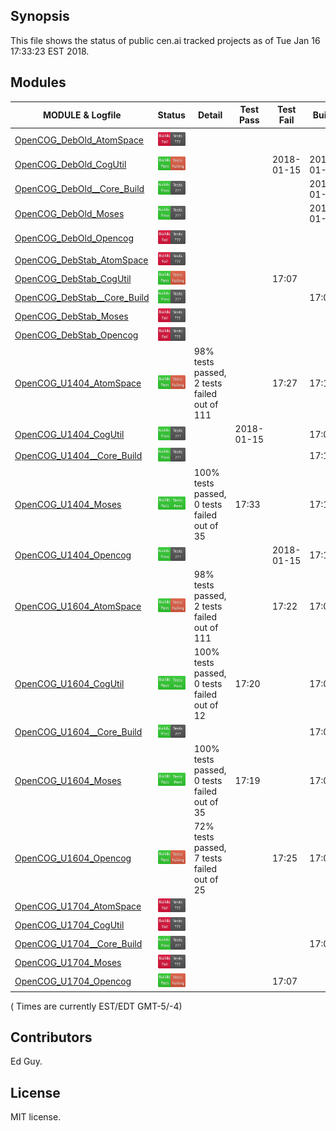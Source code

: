 
## Synopsis

This file shows the status of public cen.ai tracked projects as of Tue Jan 16 17:33:23 EST 2018.

## Modules 

| MODULE & Logfile | Status | Detail | Test Pass | Test Fail| Build | Attempt|
| --- | --- | --- | --- | ---  | --- | --- | 
| [OpenCOG_DebOld_AtomSpace](jobs/OpenCOG_DebOld_AtomSpace.log) | ![Status](/images/INSTALLFAIL.svg) |  |  |  |   | 2018-01-15 |
| [OpenCOG_DebOld_CogUtil](jobs/OpenCOG_DebOld_CogUtil.log) | ![Status](/images/TESTFAIL.svg) |  |  | 2018-01-15 | 2018-01-15  | 2018-01-15 |
| [OpenCOG_DebOld__Core_Build](jobs/OpenCOG_DebOld__Core_Build.log) | ![Status](/images/BUILDPASS.svg) |  |  |  | 2018-01-15  | 2018-01-15 |
| [OpenCOG_DebOld_Moses](jobs/OpenCOG_DebOld_Moses.log) | ![Status](/images/BUILDPASS.svg) |  |  |  | 2018-01-15  | 2018-01-15 |
| [OpenCOG_DebOld_Opencog](jobs/OpenCOG_DebOld_Opencog.log) | ![Status](/images/INSTALLFAIL.svg) |  |  |  |   | 2018-01-15 |
| [OpenCOG_DebStab_AtomSpace](jobs/OpenCOG_DebStab_AtomSpace.log) | ![Status](/images/INSTALLFAIL.svg) |  |  |  |   | 17:02 |
| [OpenCOG_DebStab_CogUtil](jobs/OpenCOG_DebStab_CogUtil.log) | ![Status](/images/TESTFAIL.svg) |  |  | 17:07 |   | 17:07 |
| [OpenCOG_DebStab__Core_Build](jobs/OpenCOG_DebStab__Core_Build.log) | ![Status](/images/BUILDPASS.svg) |  |  |  | 17:02  | 17:02 |
| [OpenCOG_DebStab_Moses](jobs/OpenCOG_DebStab_Moses.log) | ![Status](/images/INSTALLFAIL.svg) |  |  |  |   | 17:02 |
| [OpenCOG_DebStab_Opencog](jobs/OpenCOG_DebStab_Opencog.log) | ![Status](/images/INSTALLFAIL.svg) |  |  |  |   | 17:02 |
| [OpenCOG_U1404_AtomSpace](jobs/OpenCOG_U1404_AtomSpace.log) | ![Status](/images/TESTFAIL.svg) | 98% tests passed, 2 tests failed out of 111 |  | 17:27 | 17:10  | 17:27 |
| [OpenCOG_U1404_CogUtil](jobs/OpenCOG_U1404_CogUtil.log) | ![Status](/images/BUILDPASS.svg) |  | 2018-01-15 |  | 17:09  | 17:09 |
| [OpenCOG_U1404__Core_Build](jobs/OpenCOG_U1404__Core_Build.log) | ![Status](/images/BUILDPASS.svg) |  |  |  | 17:13  | 17:13 |
| [OpenCOG_U1404_Moses](jobs/OpenCOG_U1404_Moses.log) | ![Status](/images/TESTPASS.svg) | 100% tests passed, 0 tests failed out of 35 | 17:33 |  | 17:12  | 17:33 |
| [OpenCOG_U1404_Opencog](jobs/OpenCOG_U1404_Opencog.log) | ![Status](/images/BUILDPASS.svg) |  |  | 2018-01-15 | 17:13  | 17:13 |
| [OpenCOG_U1604_AtomSpace](jobs/OpenCOG_U1604_AtomSpace.log) | ![Status](/images/TESTFAIL.svg) | 98% tests passed, 2 tests failed out of 111 |  | 17:22 | 17:04  | 17:22 |
| [OpenCOG_U1604_CogUtil](jobs/OpenCOG_U1604_CogUtil.log) | ![Status](/images/TESTPASS.svg) | 100% tests passed, 0 tests failed out of 12 | 17:20 |  | 17:03  | 17:20 |
| [OpenCOG_U1604__Core_Build](jobs/OpenCOG_U1604__Core_Build.log) | ![Status](/images/BUILDPASS.svg) |  |  |  | 17:07  | 17:07 |
| [OpenCOG_U1604_Moses](jobs/OpenCOG_U1604_Moses.log) | ![Status](/images/TESTPASS.svg) | 100% tests passed, 0 tests failed out of 35 | 17:19 |  | 17:06  | 17:19 |
| [OpenCOG_U1604_Opencog](jobs/OpenCOG_U1604_Opencog.log) | ![Status](/images/TESTFAIL.svg) | 72% tests passed, 7 tests failed out of 25 |  | 17:25 | 17:07  | 17:25 |
| [OpenCOG_U1704_AtomSpace](jobs/OpenCOG_U1704_AtomSpace.log) | ![Status](/images/INSTALLFAIL.svg) |  |  |  |   | 17:00 |
| [OpenCOG_U1704_CogUtil](jobs/OpenCOG_U1704_CogUtil.log) | ![Status](/images/INSTALLFAIL.svg) |  |  |  |   | 17:00 |
| [OpenCOG_U1704__Core_Build](jobs/OpenCOG_U1704__Core_Build.log) | ![Status](/images/BUILDPASS.svg) |  |  |  | 17:00  | 17:00 |
| [OpenCOG_U1704_Moses](jobs/OpenCOG_U1704_Moses.log) | ![Status](/images/INSTALLFAIL.svg) |  |  |  |   | 17:00 |
| [OpenCOG_U1704_Opencog](jobs/OpenCOG_U1704_Opencog.log) | ![Status](/images/TESTFAIL.svg) |  |  | 17:07 |   | 17:07 |

( Times are currently EST/EDT GMT-5/-4) 

## Contributors

Ed Guy.

## License

MIT license. 

